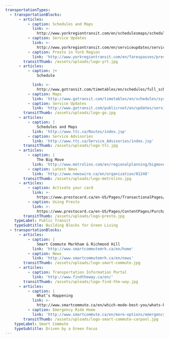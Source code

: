 ```yaml
---
transportationTypes:
  - transportationBlocks:
      - articles:
          - caption: Schedules and Maps
            link: >-
              http://www.yorkregiontransit.com/en/schedulesmaps/schedulesmaps.asp
          - caption: Service Updates
            link: >-
              http://www.yorkregiontransit.com/en/serviceupdates/serviceupdates.asp
          - caption: Presto in York Region
            link: 'http://www.yorkregiontransit.com/en/farespasses/presto.asp'
        transitThumb: /assets/uploads/logo-yrt.jpg
      - articles:
          - caption: |+
              Schedule

            link: >-
              http://www.gotransit.com/timetables/en/schedules/full_schedules.aspx
          - caption: Maps
            link: 'http://www.gotransit.com/timetables/en/schedules/sysmap.aspx'
          - caption: Service Updates
            link: 'http://www.gotransit.com/publicroot/en/updates/servicestatus.aspx'
        transitThumb: /assets/uploads/logo-go.jpg
      - articles:
          - caption: |
              Schedules and Maps
            link: 'http://www.ttc.ca/Routes/index.jsp'
          - caption: Service Advisories
            link: 'http://www.ttc.ca/Service_Advisories/index.jsp'
        transitThumb: /assets/uploads/logo-ttc.jpg
      - articles:
          - caption: |
              The Big Move
            link: 'http://www.metrolinx.com/en/regionalplanning/bigmove/big_move.aspx'
          - caption: Latest News
            link: 'http://www.newswire.ca/en/organization/81248'
        transitThumb: /assets/uploads/logo-metrolinx.jpg
      - articles:
          - caption: Activate your card
            link: >-
              https://www.prestocard.ca/en-US/Pages/TransactionalPages/ActivateFarecard.aspx
          - caption: Using Presto
            link: >-
              https://www.prestocard.ca/en-US/Pages/ContentPages/PurchaseRegister.aspx
        transitThumb: /assets/uploads/logo-presto.jpg
    typeLabel: Public Transit
    typeSubtitle: Building Blocks for Green Living
  - transportationBlocks:
      - articles:
          - caption: |
              Smart Commute Markham & Richmond Hill
            link: 'http://www.smartcommutemrh.ca/en/home'
          - caption: News
            link: 'http://www.smartcommutemrh.ca/en/news'
        transitThumb: /assets/uploads/logo-smart-commute.jpg
      - articles:
          - caption: Transportation Information Portal
            link: 'http://www.findtheway.ca/en/'
        transitThumb: /assets/uploads/logo-find-the-way.jpg
      - articles:
          - caption: |
              What’s Happening
            link: >-
              http://www.smartcommute.ca/en/which-mode-best-you/whats-happening/smart-commute-blog
          - caption: Emergency Ride Home
            link: 'http://www.smartcommute.ca/en/more-options/emergency-ride-home-cms'
        transitThumb: /assets/uploads/logo-smart-commute-carpool.jpg
    typeLabel: Smart Commute
    typeSubtitle: Driven by a Green Focus
---
```


